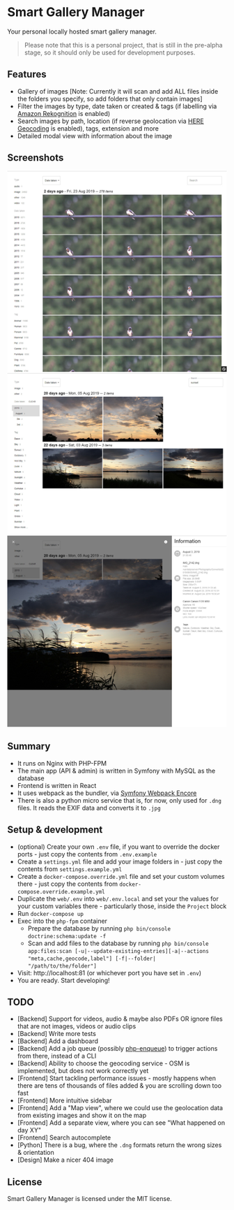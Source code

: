 # Smart Gallery Manager

Your personal locally hosted smart gallery manager.

> Please note that this is a personal project, that is still in the pre-alpha stage, so it should only be used for development purposes.


## Features

* Gallery of images [Note: Currently it will scan and add ALL files inside the folders you specify, so add folders that only contain images]
* Filter the images by type, date taken or created & tags (if labelling via [Amazon Rekognition](https://aws.amazon.com/rekognition) is enabled)
* Search images by path, location (if reverse geolocation via [HERE Geocoding](https://www.here.com/products/location-based-services/geocoding-tools) is enabled), tags, extension and more
* Detailed modal view with information about the image

## Screenshots

![Preview 1](/docs/images/preview-1.jpg)
![Preview 2](/docs/images/preview-2.jpg)
![Preview 3](/docs/images/preview-3.jpg)

## Summary
* It runs on Nginx with PHP-FPM
* The main app (API & admin) is written in Symfony with MySQL as the database
* Frontend is written in React
* It uses webpack as the bundler, via [Symfony Webpack Encore](https://symfony.com/doc/current/frontend/encore/installation.html)
* There is also a python micro service that is, for now, only used for `.dng` files. It reads the EXIF data and converts it to `.jpg`


## Setup & development

* (optional) Create your own `.env` file, if you want to override the docker ports - just copy the contents from `.env.example`
* Create a `settings.yml` file and add your image folders in - just copy the contents from `settings.example.yml`
* Create a `docker-compose.override.yml` file and set your custom volumes there - just copy the contents from `docker-compose.override.example.yml`
* Duplicate the `web/.env` into `web/.env.local` and set your the values for your custom variables there - particularly those, inside the `Project` block
* Run `docker-compose up`
* Exec into the `php-fpm` container
  * Prepare the database by running `php bin/console doctrine:schema:update -f`
  * Scan and add files to the database by running `php bin/console app:files:scan [-u|--update-existing-entries][-a|--actions "meta,cache,geocode,label"] [-f|--folder| "/path/to/the/folder"]`
* Visit: http://localhost:81 (or whichever port you have set in `.env`)
* You are ready. Start developing!


## TODO

* [Backend] Support for videos, audio & maybe also PDFs OR ignore files that are not images, videos or audio clips
* [Backend] Write more tests
* [Backend] Add a dashboard
* [Backend] Add a job queue (possibly [php-enqueue](https://php-enqueue.github.io/)) to trigger actions from there, instead of a CLI
* [Backend] Ability to choose the geocoding service - OSM is implemented, but does not work correctly yet
* [Frontend] Start tackling performance issues - mostly happens when there are tens of thousands of files added & you are scrolling down too fast
* [Frontend] More intuitive sidebar
* [Frontend] Add a "Map view", where we could use the geolocation data from existing images and show it on the map
* [Frontend] Add a separate view, where you can see "What happened on day XY"
* [Frontend] Search autocomplete
* [Python] There is a bug, where the `.dng` formats return the wrong sizes & orientation
* [Design] Make a nicer 404 image


## License

Smart Gallery Manager is licensed under the MIT license.
